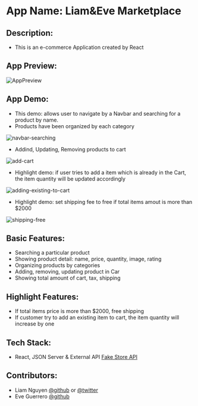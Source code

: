 # App Name: Liam&Eve Marketplace

## Description: 
- This is an e-commerce Application created by React

## App Preview:
![AppPreview](https://user-images.githubusercontent.com/63218884/155911217-214eab4c-9ba4-4426-85ba-aa451cefcf69.png)

## App Demo:
- This demo: allows user to navigate by a Navbar and searching for a product by name.
- Products have been organized by each category

![navbar-searching](https://user-images.githubusercontent.com/63218884/151459042-27068fae-f5bb-45ce-be8f-07f3a9db1136.gif)

- Addind, Updating, Removing products to cart

![add-cart](https://user-images.githubusercontent.com/63218884/151459349-f685ee0c-bd74-4caa-b866-7717a1a8197e.gif)

- Highlight demo: if user tries to add a item which is already in the Cart, the item quantity will be updated accordingly

![adding-existing-to-cart](https://user-images.githubusercontent.com/63218884/151460077-c73b6946-524b-4054-9f7e-28a50882e4d0.gif)

- Highlight demo: set shipping fee to free if total items amout is more than $2000

![shipping-free](https://user-images.githubusercontent.com/63218884/151460191-556f3ea6-69b5-4c74-a7e1-c71213a6c829.gif)

## Basic Features:
- Searching a particular product
- Showing product detail: name, price, quantity, image, rating
- Organizing products by categories
- Adding, removing, updating product in Car
- Showing total amount of cart, tax, shipping

## Highlight Features:
- If total items price is more than $2000, free shipping
- If customer try to add an existing item to cart, the item quantity will increase by one

## Tech Stack:
- React, JSON Server & External API [Fake Store API](https://fakestoreapi.com/) 

## Contributors:
- Liam Nguyen [@github](https://github.com/Huulamnguyen) or [@twitter](https://twitter.com/liamdev5)
- Eve Guerrero [@github](https://github.com/eveguerrero)
